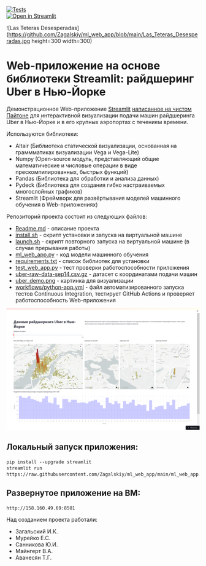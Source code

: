 [![Tests](https://github.com/Zagalskiy/ml_web_app/actions/workflows/python-app.yml/badge.svg)](https://github.com/Zagalskiy/ml_web_app/actions/workflows/python-app.yml)   
[![Open in Streamlit](https://static.streamlit.io/badges/streamlit_badge_black_white.svg)](https://nyc-uber.streamlit.app/)


![Las Teteras Desesperadas](https://github.com/Zagalskiy/ml_web_app/blob/main/Las_Teteras_Desesperadas.jpg height=300 width=300)
# Web-приложение на основе библиотеки Streamlit: райдшеринг Uber в Нью-Йорке

Демонстрационное Web-приложение [Streamlit](https://streamlit.io) [написанное на чистом Пайтоне](https://github.com/Zagalskiy/ml_web_app/blob/main/ml_web_app.py) для интерактивной визуализации подачи машин райдшеринга Uber в Нью-Йорке и в его крупных аэропортах с течением времени.

Используются библиотеки:
- Altair (Библиотека статической визуализации, основанная на граммматиках визуализации Vega и Vega-Lite)
- Numpy (Open-source модуль, представляющий общие математические и числовые операции в виде прескомпилированных, быстрых функций)
- Pandas (Библиотека для обработки и анализа данных)
- Pydeck (Библиотека для создания гибко настраиваемых многослойных графиков)
- Streamlit (Фреймворк для развёртывания моделей машинного обучения в Web-приложениях)

Репозиторий проекта состоит из следующих файлов:
- [Readme.md](https://github.com/Zagalskiy/ml_web_app/blob/main/README.md) - описание проекта
- [install.sh](https://github.com/Zagalskiy/ml_web_app/blob/main/install.sh) - скрипт установки и запуска на виртуальной машине
- [launch.sh](https://github.com/Zagalskiy/ml_web_app/blob/main/launch.sh) - скрипт повторного запуска на виртуальной машине (в случае прерывания работы)
- [ml_web_app.py](https://github.com/Zagalskiy/ml_web_app/blob/main/ml_web_app.py) - код модели машинного обучения
- [requirements.txt](https://github.com/Zagalskiy/ml_web_app/blob/main/requirements.txt) - список библиотек для установки
- [test_web_app.py](https://github.com/Zagalskiy/ml_web_app/blob/main/test_web_app.py) - тест проверки работоспособности приложения
- [uber-raw-data-sep14.csv.gz](https://github.com/Zagalskiy/ml_web_app/blob/main/uber-raw-data-sep14.csv.gz) - датасет с координатами подачи машин
- [uber_demo.png](https://github.com/Zagalskiy/ml_web_app/blob/main/uber_demo.png) - картинка для визуализации
- [workflows/python-app.yml](https://github.com/Zagalskiy/ml_web_app/blob/main/.github/workflows/python-app.yml) - файл автоматизированного запуска тестов Continuous Integration, тестирует GitHub Actions и проверяет работоспособность Web-приложения

![Райдшеринг Uber](https://github.com/Zagalskiy/ml_web_app/raw/main/uber_demo.png "Райдшеринг Uber")

## Локальный запуск приложения:
```
pip install --upgrade streamlit
streamlit run https://raw.githubusercontent.com/Zagalskiy/ml_web_app/main/ml_web_app.py
```
## Развернутое приложение на ВМ:
```
http://158.160.49.69:8501
```
Над созданием проекта работали:
* Загальский И.К.
* Мурейко Е.С.
* Санникова Ю.И.
* Майнгерт В.А.
* Аванесян Т.Г.
